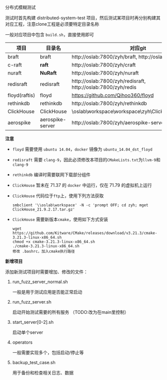 分布式模糊测试

测试时首先构建 distributed-system-test 项目，然后测试某项目时再分别构建其对应工程，注意clone工程是必须要特定目录名称

一般对应项目中包含 `build.sh`，直接使用即可

| 项目          | 目录名           | 对应git                                                      |
| ------------- | ---------------- | ------------------------------------------------------------ |
| braft         | braft            | http://oslab:7800/zyh/braft, http://oslab:7800/zyh/brpc      |
| c-raft        | **raft**         | http://oslab:7800/zyh/craft                                  |
| nuraft        | **NuRaft**       | http://oslab:7800/zyh/nuraft                                 |
| redisraft     | redisraft        | http://oslab:7800/zyh/redisraft, http://oslab:7800/zyh/redis |
| floyd(raftis) | floyd            | https://github.com/Qihoo360/floyd                            |
| rethinkdb     | rethinkdb        | http://oslab:7800/zyh/rethinkdb                              |
| ClickHouse    | ClickHouse       | \\oslab\workspace\workspace\zyh\ClickHouse_21.9.2.17         |
| aerospike     | aerospike-server | http://oslab:7800/zyh/aerospike-server.git                   |

**注意**

* `floyd` 需要使用 `ubuntu 14.04`，`docker` 镜像为 `ubuntu_14.04_dst_floyd`

* `redisraft` 需要 `clang-9`，因此必须修改本项目的`CMakeLists.txt`为`llvm-9`和`clang-9`

* `rethinkdb` 编译时需要联网下载部分组件

* `ClickHouse` 暂未在 71.37 的 `docker` 中运行，仅在 71.79 的虚拟机上运行

* `ClickHouse` 代码位于`ftp`上，使用下列方法获取

   ```
   smbclient '\\oslab\workspace' -N -c 'prompt OFF; cd zyh; mget ClickHouse_21.9.2.17.tar.gz'
   ```

* `ClickHouse` 需要新版本`cmake`，使用如下方式安装

   ```
   wget https://github.com/Kitware/CMake/releases/download/v3.21.3/cmake-3.21.3-linux-x86_64.sh
   chmod +x cmake-3.21.3-linux-x86_64.sh
   ./cmake-3.21.3-linux-x86_64.sh
   修改 .bashrc，加入cmake执行路径
   ```



**新增项目**

添加新测试项目时需要增加、修改的文件：

1. run_fuzz_server_normal.sh
   
   一般是用于测试应用是否能正常启动

2. run_fuzz_server.sh
   
   启动开始测试需要的所有服务 （TODO:改为在main里控制）

3. start_server[0-2].sh
   
   启动单个server

4. operators
   
   一般需要实现多个，包括启动/停止等

5. backup_test_case.sh
   
   用于备份和检查相关日志、数据